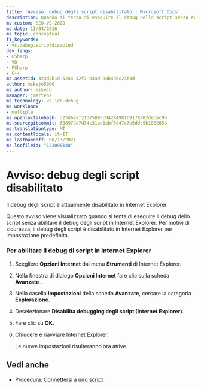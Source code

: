 ```yaml
---
title: 'Avviso: debug degli script disabilitato | Microsoft Docs'
description: Quando si tenta di eseguire il debug dello script senza abilitare il debug degli script in Internet Explorer, viene visualizzato un avviso "Debug script disabilitato". Vedere la procedura per abilitarla.
ms.custom: SEO-VS-2020
ms.date: 11/04/2016
ms.topic: conceptual
f1_keywords:
- vs.debug.scriptdisabled
dev_langs:
- CSharp
- VB
- FSharp
- C++
ms.assetid: 323d2b1d-52a4-42f7-b4ad-96b4b0c23b8d
author: mikejo5000
ms.author: mikejo
manager: jmartens
ms.technology: vs-ide-debug
ms.workload:
- multiple
ms.openlocfilehash: d23d6eaf21375095c04284981b9178a02decec96
ms.sourcegitcommit: 68897da7d74c31ae1ebf5d47c7b5ddc9b108265b
ms.translationtype: MT
ms.contentlocale: it-IT
ms.lasthandoff: 08/13/2021
ms.locfileid: "122090148"
---
```

# <a name="warning-script-debugging-disabled"></a>Avviso: debug degli script disabilitato
Il debug degli script è attualmente disabilitato in Internet Explorer

 Questo avviso viene visualizzato quando si tenta di eseguire il debug dello script senza abilitare il debug degli script in Internet Explorer. Per motivi di sicurezza, il debug degli script è disabilitato in Internet Explorer per impostazione predefinita.

### <a name="to-enable-script-debugging-in-internet-explorer"></a>Per abilitare il debug di script in Internet Explorer

1. Scegliere **Opzioni Internet** dal menu **Strumenti** di Internet Explorer.

2. Nella finestra di dialogo **Opzioni Internet** fare clic sulla scheda **Avanzate** .

3. Nella casella **Impostazioni** della scheda **Avanzate**, cercare la categoria **Esplorazione**.

4. Deselezionare **Disabilita debugging degli script (Internet Explorer)**.

5. Fare clic su **OK**.

6. Chiudere e riavviare Internet Explorer.

     Le nuove impostazioni risulteranno ora attive.

## <a name="see-also"></a>Vedi anche
- [Procedura: Connettersi a uno script](attach-to-running-processes-with-the-visual-studio-debugger.md)